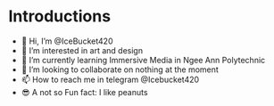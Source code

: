 # Introductions
- 👋 Hi, I’m @IceBucket420
- 👀 I’m interested in art and design 
- 🌱 I’m currently learning Immersive Media in Ngee Ann Polytechnic 
- 💞️ I’m looking to collaborate on nothing at the moment
- 📫 How to reach me in telegram @Icebucket420
- 😎 A not so Fun fact: I like peanuts

<!---
IceBucket420/IceBucket420 is a ✨ special ✨ repository because its `README.md` (this file) appears on your GitHub profile.
You can click the Preview link to take a look at your changes.
--->

